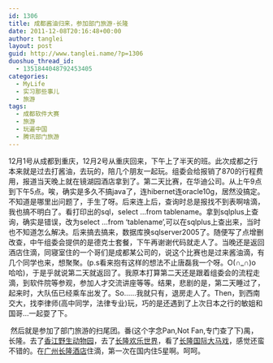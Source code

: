 ```yaml
---
id: 1306
title: 成都酱油归来，参加部门旅游-长隆
date: 2011-12-08T20:16:48+00:00
author: tanglei
layout: post
guid: http://www.tanglei.name/?p=1306
duoshuo_thread_id:
  - 1351844048792453405
categories:
  - MyLife
  - 实习那些事儿
  - 旅游
tags:
  - 成都软件大赛
  - 旅游
  - 玩遍中国
  - 腾讯部门旅游
---
```

<p align="left">
  12月1号从成都到重庆，12月2号从重庆回来，下午上了半天的班。此次成都之行本来就是过去打酱油，去玩的，陪几个朋友一起玩。组委会给报销了870的行程费用，报道当天晚上就在镜湖园酒店拿到了。第二天比赛，在华迪公司。从上午9点到下午5点。唉，确实是多久不搞java了，连hibernet连oracle10g，居然没搞定。不知道是哪里出问题了，手生了呀。后来连上后，查询时总是报找不到表啊啥滴，我也搞不明白了。看打印出的sql，select …from tablename。拿到sqlplus上查询，确实是错误，改为select …from ‘tablename’,可以在sqlplus上查出来，当时也不知道怎么解决。后来搞去搞来，数据库换sqlserver2005了。随便写了点增删改查，中午组委会提供的是德克士套餐，下午再谢谢代码就走人了。当晚还是返回酒店住滴，同寝室住的一个哥们是成都某公司的，说这个比赛也是过来酱油滴，有几个同学也来，想聚聚。(p.s看来抱有这样的想法不止唐磊我一个呀。O(∩_∩)o 哈哈)，于是乎就说第二天就返回了。我原本打算第二天还是跟着组委会的流程走滴，到软件院等参观，参加人才交流讲座等等。结果，悲剧的是，第二天睡过了，起来时，大队伍已经乘车出发了。So……我就只有，退房走人了。Then，到西南交大，找李律师(高中同学，法律专业)玩，巧的是还遇到了上次日本之行的敏姐和国哥…一起耍了下。
</p>

<p align="left">
   然后就是参加了部门旅游的扫尾团。番(这个字念Pan,Not Fan,专门查了下)禺，长隆。去了<a href="http://baike.baidu.com/view/1731518.htm">香江野生动物园</a>，去了<a href="http://baike.baidu.com/view/983570.htm">长隆欢乐世界</a>，看了<a href="http://baike.baidu.com/view/3204705.htm">长隆国际大马戏</a>，感觉还蛮不错的。在<a href="http://baike.baidu.com/view/1678355.htm">广州长隆酒店</a>住滴，第一次在国内住5星啊。呵呵。
</p>

<p align="left">
  <a href="http://i1123.photobucket.com/albums/l549/tl3shi/travel-with-tencent.png"><img class="aligncenter" title="广州长隆旅游" src="http://i1123.photobucket.com/albums/l549/tl3shi/travel-with-tencent.png" alt=""  /></a>
</p>
